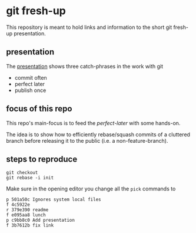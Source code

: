 # git fresh-up
This repository is meant to hold links and information to the short git fresh-up presentation.

## presentation
The [presentation] shows three catch-phrases in the work with git

- commit often
- perfect later
- publish once

## focus of this repo
This repo's main-focus is to feed the *perfect-later* with some hands-on.

The idea is to show how to efficiently rebase/squash commits of a cluttered branch before releasing it to the public (i.e. a non-feature-branch).

[presentation]: https://sm-paul-schuette.github.io/git-fresh-up/

## steps to reproduce
```
git checkout
git rebase -i init
```
Make sure in the opening editor you change all the `pick` commands to
```
p 501a50c Ignores system local files
f 4c5922e
r 379e390 readme
f e095aa8 lunch
p c9bb8c0 Add presentation
f 3b7612b fix link

```
